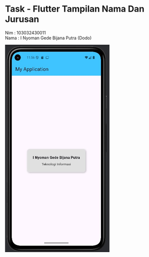 # Task - Flutter Tampilan Nama Dan Jurusan 

Nim   : 103032430011 <br>
Nama  : I Nyoman Gede Bijana Putra (Dodo)

![alt text](https://github.com/Mizuryuuu/GDGOC/blob/study_group4_flutter/ViewAplikasi/TampilanAplikasi.jpg?raw=true)
